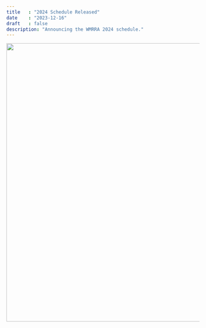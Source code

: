 ```yaml
---
title   : "2024 Schedule Released"
date    : "2023-12-16"
draft   : false
description: "Announcing the WMRRA 2024 schedule."
---
```


<img src="/images/2024_schedule.jpg" width="725">
